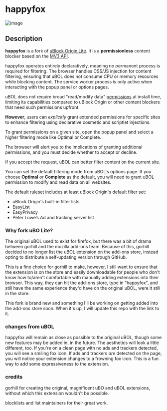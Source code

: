 # happyfox

![image](https://github.com/user-attachments/assets/f8bef03c-5798-4223-a0bc-64108c9304ea)

## Description

**happyfox** is a fork of [uBlock Origin Lite](https://github.com/uBlockOrigin/uBOL-home). It is a **permissionless** content blocker based on the [MV3 API](https://developer.chrome.com/docs/extensions/develop/migrate/what-is-mv3).

happyfox operates entirely declaratively, meaning no permanent process is required for filtering. The browser handles CSS/JS injection for content filtering, ensuring that uBOL does not consume CPU or memory resources while blocking content. The service worker process is only active when interacting with the popup panel or options pages.

uBOL does not require broad "read/modify data" [permissions](https://developer.mozilla.org/en-US/docs/Mozilla/Add-ons/WebExtensions/API/permissions) at install time, limiting its capabilities compared to uBlock Origin or other content blockers that need such permissions upfront.

**However**, users can *explicitly* grant extended permissions for specific sites to enhance filtering using declarative cosmetic and scriptlet injections. 

To grant permissions on a given site, open the popup panel and select a higher filtering mode like Optimal or Complete.

The browser will alert you to the implications of granting additional permissions, and you must decide whether to accept or decline.

If you accept the request, uBOL can better filter content on the current site.

You can set the default filtering mode from uBOL's options page. If you choose **Optimal** or **Complete** as the default, you will need to grant uBOL permission to modify and read data on all websites.

The default ruleset includes at least uBlock Origin's default filter set:

- uBlock Origin's built-in filter lists
- EasyList
- EasyPrivacy
- Peter Lowe’s Ad and tracking server list

### Why fork uBO Lite?

The original uBOL used to exist for firefox, but there was a bit of drama between gorhill and the mozilla add-ons team. Because of this, gorhill decided to no longer list the uBOL extension on the add-ons store, instead opting to distribute a self-updating version through GitHub. 

This is a fine choice for gorhill to make, however, I still want to ensure that the extension is on the store and easily downloadable for people who don't know how to/aren't comfortable with manually adding extensions into their browser. This way, they can hit the add-ons store, type in "happyfox", and still have the same experience they'd have on the original uBOL, were it still in the store.

This fork is brand new and something I'll be working on getting added into the add-ons store soon. When it's up, I will update this repo with the link to it.

### changes from uBOL

happyfox will remain as close as possible to the original uBOL, though some new features may be added in, in the future. The aesthetics will look a little different, too. If you're on a clean page with no ads and trackers detected, you will see a smiling fox icon. If ads and trackers *are* detected on the page, you will notice your extension changes to a frowning fox icon. This is a fun way to add some expressiveness to the extension.

### credits

gorhill for creating the original, magnificent uBO and uBOL extensions, without which this extension wouldn't be possible.

blocklists and list maintainers for their great work.

